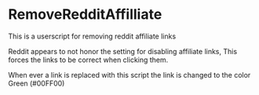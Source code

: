 # RemoveRedditAffilliate
This is a userscript for removing reddit affiliate links


Reddit appears to not honor the setting for disabling affiliate links, This forces the links to be correct when clicking them.


When ever a link is replaced with this script the link is changed to the color Green (#00FF00)
